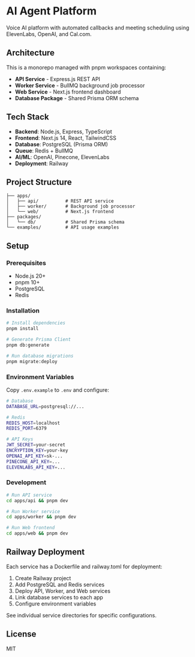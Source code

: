 # AI Agent Platform

Voice AI platform with automated callbacks and meeting scheduling using ElevenLabs, OpenAI, and Cal.com.

## Architecture

This is a monorepo managed with pnpm workspaces containing:

- **API Service** - Express.js REST API
- **Worker Service** - BullMQ background job processor
- **Web Service** - Next.js frontend dashboard
- **Database Package** - Shared Prisma ORM schema

## Tech Stack

- **Backend**: Node.js, Express, TypeScript
- **Frontend**: Next.js 14, React, TailwindCSS
- **Database**: PostgreSQL (Prisma ORM)
- **Queue**: Redis + BullMQ
- **AI/ML**: OpenAI, Pinecone, ElevenLabs
- **Deployment**: Railway

## Project Structure

```
├── apps/
│   ├── api/          # REST API service
│   ├── worker/       # Background job processor
│   └── web/          # Next.js frontend
├── packages/
│   └── db/           # Shared Prisma schema
└── examples/         # API usage examples
```

## Setup

### Prerequisites

- Node.js 20+
- pnpm 10+
- PostgreSQL
- Redis

### Installation

```bash
# Install dependencies
pnpm install

# Generate Prisma Client
pnpm db:generate

# Run database migrations
pnpm migrate:deploy
```

### Environment Variables

Copy `.env.example` to `.env` and configure:

```bash
# Database
DATABASE_URL=postgresql://...

# Redis
REDIS_HOST=localhost
REDIS_PORT=6379

# API Keys
JWT_SECRET=your-secret
ENCRYPTION_KEY=your-key
OPENAI_API_KEY=sk-...
PINECONE_API_KEY=...
ELEVENLABS_API_KEY=...
```

### Development

```bash
# Run API service
cd apps/api && pnpm dev

# Run Worker service
cd apps/worker && pnpm dev

# Run Web frontend
cd apps/web && pnpm dev
```

## Railway Deployment

Each service has a Dockerfile and railway.toml for deployment:

1. Create Railway project
2. Add PostgreSQL and Redis services
3. Deploy API, Worker, and Web services
4. Link database services to each app
5. Configure environment variables

See individual service directories for specific configurations.

## License

MIT
